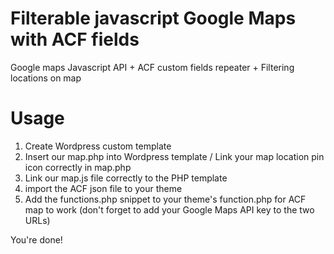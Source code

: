 # Filterable javascript Google Maps with ACF fields
Google maps Javascript API + ACF custom fields repeater + Filtering locations on map

# Usage
1) Create Wordpress custom template
2) Insert our map.php into Wordpress template / Link your map location pin icon correctly in map.php
3) Link our map.js file correctly to the PHP template
4) import the ACF json file to your theme
5) Add the functions.php snippet to your theme's function.php for ACF map to work
(don't forget to add your Google Maps API key to the two URLs)

You're done! 

